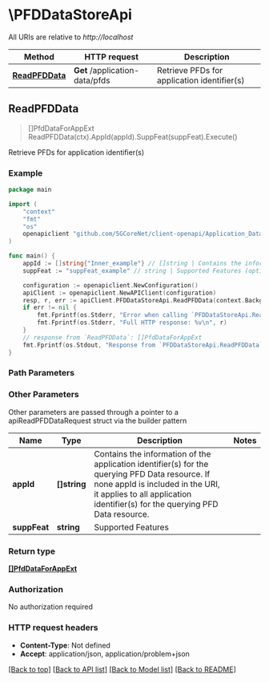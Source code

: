 # \PFDDataStoreApi

All URIs are relative to *http://localhost*

Method | HTTP request | Description
------------- | ------------- | -------------
[**ReadPFDData**](PFDDataStoreApi.md#ReadPFDData) | **Get** /application-data/pfds | Retrieve PFDs for application identifier(s)



## ReadPFDData

> []PfdDataForAppExt ReadPFDData(ctx).AppId(appId).SuppFeat(suppFeat).Execute()

Retrieve PFDs for application identifier(s)

### Example

```go
package main

import (
    "context"
    "fmt"
    "os"
    openapiclient "github.com/5GCoreNet/client-openapi/Application_Data"
)

func main() {
    appId := []string{"Inner_example"} // []string | Contains the information of the application identifier(s) for the querying PFD Data resource. If none appId is included in the URI, it applies to all application identifier(s) for the querying PFD Data resource.  (optional)
    suppFeat := "suppFeat_example" // string | Supported Features (optional)

    configuration := openapiclient.NewConfiguration()
    apiClient := openapiclient.NewAPIClient(configuration)
    resp, r, err := apiClient.PFDDataStoreApi.ReadPFDData(context.Background()).AppId(appId).SuppFeat(suppFeat).Execute()
    if err != nil {
        fmt.Fprintf(os.Stderr, "Error when calling `PFDDataStoreApi.ReadPFDData``: %v\n", err)
        fmt.Fprintf(os.Stderr, "Full HTTP response: %v\n", r)
    }
    // response from `ReadPFDData`: []PfdDataForAppExt
    fmt.Fprintf(os.Stdout, "Response from `PFDDataStoreApi.ReadPFDData`: %v\n", resp)
}
```

### Path Parameters



### Other Parameters

Other parameters are passed through a pointer to a apiReadPFDDataRequest struct via the builder pattern


Name | Type | Description  | Notes
------------- | ------------- | ------------- | -------------
 **appId** | **[]string** | Contains the information of the application identifier(s) for the querying PFD Data resource. If none appId is included in the URI, it applies to all application identifier(s) for the querying PFD Data resource.  | 
 **suppFeat** | **string** | Supported Features | 

### Return type

[**[]PfdDataForAppExt**](PfdDataForAppExt.md)

### Authorization

No authorization required

### HTTP request headers

- **Content-Type**: Not defined
- **Accept**: application/json, application/problem+json

[[Back to top]](#) [[Back to API list]](../README.md#documentation-for-api-endpoints)
[[Back to Model list]](../README.md#documentation-for-models)
[[Back to README]](../README.md)

